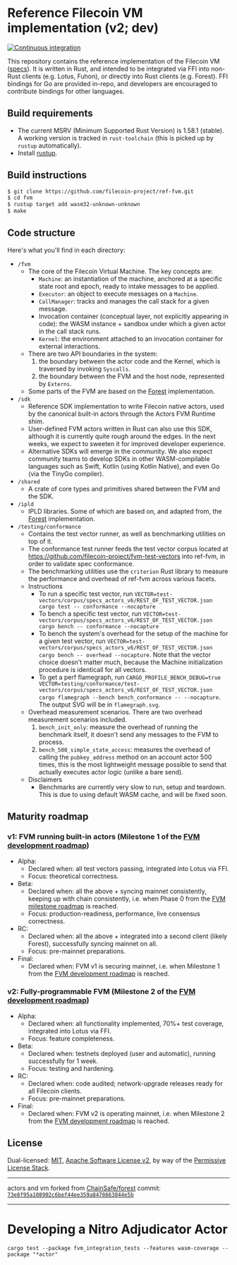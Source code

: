 # Reference Filecoin VM implementation (v2; dev)

[![Continuous integration](https://github.com/filecoin-project/ref-fvm/actions/workflows/ci.yml/badge.svg)](https://github.com/filecoin-project/ref-fvm/actions/workflows/ci.yml)

This repository contains the reference implementation of the Filecoin VM ([specs](https://github.com/filecoin-project/fvm-project)). It is written in Rust, and intended to be integrated via FFI into non-Rust clients (e.g. Lotus, Fuhon), or directly into Rust clients (e.g. Forest). FFI bindings for Go are provided in-repo, and developers are encouraged to contribute bindings for other languages.

## Build requirements

- The current MSRV (Minimum Supported Rust Version) is 1.58.1 (stable). A working version is tracked in `rust-toolchain` (this is picked up by `rustup` automatically).
- Install [rustup](https://rustup.rs/).

## Build instructions

```sh
$ git clone https://github.com/filecoin-project/ref-fvm.git
$ cd fvm
$ rustup target add wasm32-unknown-unknown
$ make
```

## Code structure

Here's what you'll find in each directory:

- `/fvm`
  - The core of the Filecoin Virtual Machine. The key concepts are:
    - `Machine`: an instantiation of the machine, anchored at a specific state root and epoch, ready to intake messages to be applied.
    - `Executor`: an object to execute messages on a `Machine`.
    - `CallManager`: tracks and manages the call stack for a given message.
    - Invocation container (conceptual layer, not explicitly appearing in code): the WASM instance + sandbox under which a given actor in the call stack runs.
    - `Kernel`: the environment attached to an invocation container for external interactions.
  - There are two API boundaries in the system:
    1. the boundary between the actor code and the Kernel, which is traversed by invoking `Syscalls`.
    2. the boundary between the FVM and the host node, represented by `Externs`.
  - Some parts of the FVM are based on the [Forest](https://github.com/ChainSafe/forest) implementation.
- `/sdk`
  - Reference SDK implementation to write Filecoin native actors, used by the canonical built-in actors through the Actors FVM Runtime shim.
  - User-defined FVM actors written in Rust can also use this SDK, although it is currently quite rough around the edges. In the next weeks, we expect to sweeten it for improved developer experience.
  - Alternative SDKs will emerge in the community. We also expect community teams to develop SDKs in other WASM-compilable languages such as Swift, Kotlin (using Kotlin Native), and even Go (via the TinyGo compiler).
- `/shared`
  - A crate of core types and primitives shared between the FVM and the SDK.
- `/ipld`
  - IPLD libraries. Some of which are based on, and adapted from, the [Forest](https://github.com/ChainSafe/forest) implementation.
- `/testing/conformance`
  - Contains the test vector runner, as well as benchmarking utilities on top of it.
  - The conformance test runner feeds the test vector corpus located at https://github.com/filecoin-project/fvm-test-vectors into ref-fvm, in order to validate spec conformance.
  - The benchmarking utilities use the `criterion` Rust library to measure the performance and overhead of ref-fvm across various facets.
  - Instructions
    - To run a specific test vector, run `VECTOR=test-vectors/corpus/specs_actors_v6/REST_OF_TEST_VECTOR.json cargo test -- conformance --nocapture`
    - To bench a specific test vector, run `VECTOR=test-vectors/corpus/specs_actors_v6/REST_OF_TEST_VECTOR.json cargo bench -- conformance --nocapture`
    - To bench the system's overhead for the setup of the machine for a given test vector, run `VECTOR=test-vectors/corpus/specs_actors_v6/REST_OF_TEST_VECTOR.json cargo bench -- overhead --nocapture`. Note that the vector choice doesn't matter much, because the Machine initialization procedure is identicall for all vectors.
    - To get a perf flamegraph, run `CARGO_PROFILE_BENCH_DEBUG=true VECTOR=testing/conformance/test-vectors/corpus/specs_actors_v6/REST_OF_TEST_VECTOR.json cargo flamegraph --bench bench_conformance -- --nocapture`. The output SVG will be in `flamegraph.svg`.
  - Overhead measurement scenarios. There are two overhead measurement scenarios included.
    1. `bench_init_only`: measure the overhead of running the benchmark itself, it doesn't send any messages to the FVM to process.
    2. `bench_500_simple_state_access`: measures the overhead of calling the `pubkey_address` method on an account actor 500 times, this is the most lightweight message possible to send that actually executes actor logic (unlike a bare send).
  - Disclaimers
    - Benchmarks are currently very slow to run, setup and teardown. This is due to using default WASM cache, and will be fixed soon.

## Maturity roadmap

### v1: FVM running built-in actors (Milestone 1 of the [FVM development roadmap](https://fvm.filecoin.io/#roadmap-4))

- Alpha:
  - Declared when: all test vectors passing, integrated into Lotus via FFI.
  - Focus: theoretical correctness.
- Beta:
  - Declared when: all the above + syncing mainnet consistently, keeping up with chain consistently, i.e. when Phase 0 from the [FVM milestone roadmap](https://filecoin.io/blog/posts/introducing-the-filecoin-virtual-machine/) is reached.
  - Focus: production-readiness, performance, live consensus correctness.
- RC:
  - Declared when: all the above + integrated into a second client (likely Forest), successfully syncing mainnet on all.
  - Focus: pre-mainnet preparations.
- Final:
  - Declared when: FVM v1 is securing mainnet, i.e. when Milestone 1 from the [FVM development roadmap](https://fvm.filecoin.io/#roadmap-4) is reached.

### v2: Fully-programmable FVM (Milestone 2 of the [FVM development roadmap](https://fvm.filecoin.io/#roadmap-4))

- Alpha:
  - Declared when: all functionality implemented, 70%+ test coverage, integrated into Lotus via FFI.
  - Focus: feature completeness.
- Beta:
  - Declared when: testnets deployed (user and automatic), running successfully for 1 week.
  - Focus: testing and hardening.
- RC:
  - Declared when: code audited; network-upgrade releases ready for all Filecoin clients.
  - Focus: pre-mainnet preparations.
- Final:
  - Declared when: FVM v2 is operating mainnet, i.e. when Milestone 2 from the [FVM development roadmap](https://fvm.filecoin.io/#roadmap-4) is reached.

## License

Dual-licensed: [MIT](./LICENSE-MIT), [Apache Software License v2](./LICENSE-APACHE), by way of the
[Permissive License Stack](https://protocol.ai/blog/announcing-the-permissive-license-stack/).

---

actors and vm forked from [ChainSafe/forest](https://github.com/ChainSafe/forest)
commit: [`73e8f95a108902c6bef44ee359a8478663844e5b`](https://github.com/ChainSafe/forest/commit/73e8f95a108902c6bef44ee359a8478663844e5b)

---

# Developing a Nitro Adjudicator Actor

```
cargo test --package fvm_integration_tests --features wasm-coverage --package "*actor"
```

